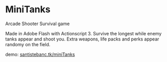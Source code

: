 # MiniTanks
Arcade Shooter Survival game

Made in Adobe Flash with Actionscript 3. Survive the longest while enemy tanks appear and shoot you. Extra weapons, life packs and perks appear randomy on the field.

demo: [santistebanc.tk/miniTanks](https://santistebanc.tk/miniTanks)
